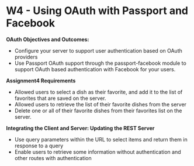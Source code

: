 W4 - Using OAuth with Passport and Facebook
=======

**OAuth Objectives and Outcomes:**
- Configure your server to support user authentication based on OAuth providers
- Use Passport OAuth support through the passport-facebook module to support OAuth based authentication with Facebook for your users.

**Assignment4 Requirements**
- Allowed users to select a dish as their favorite, and add it to the list of favorites that are saved on the server.
- Allowed users to retrieve the list of their favorite dishes from the server
- Delete one or all of their favorite dishes from their favorites list on the server.

**Integrating the Client and Server: Updating the REST Server**
- Use query parameters within the URL to select items and return them in response to a query
- Enable users to retrieve some information without authentication and other routes with authentication
